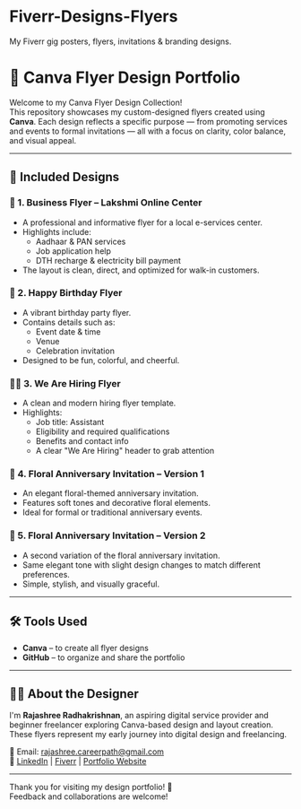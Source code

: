 # Fiverr-Designs-Flyers
My Fiverr gig posters, flyers, invitations &amp; branding designs.

# 🎨 Canva Flyer Design Portfolio

Welcome to my Canva Flyer Design Collection!  
This repository showcases my custom-designed flyers created using **Canva**. Each design reflects a specific purpose — from promoting services and events to formal invitations — all with a focus on clarity, color balance, and visual appeal.

---

## 📂 Included Designs

### 🏢 1. **Business Flyer – Lakshmi Online Center**
- A professional and informative flyer for a local e-services center.
- Highlights include:
  - Aadhaar & PAN services
  - Job application help
  - DTH recharge & electricity bill payment
- The layout is clean, direct, and optimized for walk-in customers.

### 🎉 2. **Happy Birthday Flyer**
- A vibrant birthday party flyer.
- Contains details such as:
  - Event date & time
  - Venue
  - Celebration invitation
- Designed to be fun, colorful, and cheerful.

### 🧑‍💼 3. **We Are Hiring Flyer**
- A clean and modern hiring flyer template.
- Highlights:
  - Job title: Assistant
  - Eligibility and required qualifications
  - Benefits and contact info
  - A clear "We Are Hiring" header to grab attention

### 💐 4. **Floral Anniversary Invitation – Version 1**
- An elegant floral-themed anniversary invitation.
- Features soft tones and decorative floral elements.
- Ideal for formal or traditional anniversary events.

### 💐 5. **Floral Anniversary Invitation – Version 2**
- A second variation of the floral anniversary invitation.
- Same elegant tone with slight design changes to match different preferences.
- Simple, stylish, and visually graceful.

---

## 🛠 Tools Used
- **Canva** – to create all flyer designs
- **GitHub** – to organize and share the portfolio

---

## 👩‍💻 About the Designer

I'm **Rajashree Radhakrishnan**, an aspiring digital service provider and beginner freelancer exploring Canva-based design and layout creation. These flyers represent my early journey into digital design and freelancing.

📧 Email: rajashree.careerpath@gmail.com  
🔗 [LinkedIn](https://www.linkedin.com/in/itsrajashree) | [Fiverr](https://www.fiverr.com/) | [Portfolio Website](https://itsrajashree.github.io/My-Portfolio)

---

Thank you for visiting my design portfolio! 🌸  
Feedback and collaborations are welcome!
